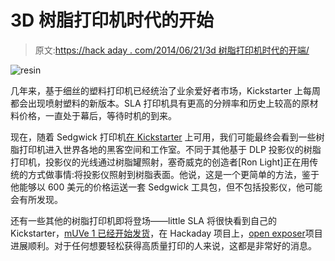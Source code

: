 # 3D 树脂打印机时代的开始

> 原文:[https://hack aday . com/2014/06/21/3d 树脂打印机时代的开端/](https://hackaday.com/2014/06/21/the-beginning-of-the-age-of-3d-resin-printers/)

![resin](../Images/82fd30c1bc8e65e33e0b34464432dc71.png)

几年来，基于细丝的塑料打印机已经统治了业余爱好者市场，Kickstarter 上每周都会出现喷射塑料的新版本。SLA 打印机具有更高的分辨率和历史上较高的原材料价格，一直处于幕后，等待时机的到来。

现在，随着 Sedgwick 打印机[在 Kickstarter](https://www.kickstarter.com/projects/sedgwick/sedgwick-3d-dlp-printer) 上可用，我们可能最终会看到一些树脂打印机进入世界各地的黑客空间和工作室。不同于其他基于 DLP 投影仪的树脂打印机，投影仪的光线通过树脂罐照射，塞奇威克的创造者[Ron Light]正在用传统的方式做事情:将投影仪照射到树脂表面。他说，这是一个更简单的方法，鉴于他能够以 600 美元的价格运送一套 Sedgwick 工具包，但不包括投影仪，他可能会有所发现。

还有一些其他的树脂打印机即将登场——little SLA 将很快看到自己的 Kickstarter，[mUVe 1 已经开始发货](http://www.muve3d.net/press/product/muve-1-3d-printer/)，在 Hackaday 项目上，[open exposer](http://hackaday.io/project/1129-OpenExposer)项目进展顺利。对于任何想要轻松获得高质量打印的人来说，这都是非常好的消息。
